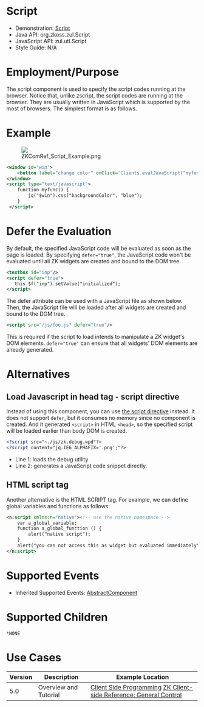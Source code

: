

# Script

- Demonstration:
  [Script](http://www.zkoss.org/zkdemo/effects/upload_effect)
- Java API: <javadoc>org.zkoss.zul.Script</javadoc>
- JavaScript API: <javadoc directory="jsdoc">zul.utl.Script</javadoc>
- Style Guide: N/A

# Employment/Purpose

The script component is used to specify the script codes running at the
browser. Notice that, unlike zscript, the script codes are running at
the browser. They are usually written in JavaScript which is supported
by the most of browsers. The simplest format is as follows.

# Example

<figure>
<img src="images/ZKComRef_Script_Example.png
title="ZKComRef_Script_Example.png" />
<figcaption>ZKComRef_Script_Example.png</figcaption>
</figure>

``` xml
<window id="win">
    <button label="change color" onClick='Clients.evalJavaScript("myfunc()")' />
</window>
<script type="text/javascript">
    function myfunc() {
        jq("$win").css("backgroundColor", "blue");
    }
 </script>
```

# Defer the Evaluation

By default, the specified JavaScript code will be evaluated as soon as
the page is loaded. By specifying `defer="true"`, the JavaScript code
won't be evaluated until all ZK widgets are created and bound to the DOM
tree.

``` xml
<textbox id="inp"/>
<script defer="true">
   this.$f("inp").setValue("initialized");
</script>
```

The defer attribute can be used with a JavaScript file as shown below.
Then, the JavaScript file will be loaded after all widgets are created
and bound to the DOM tree.

``` xml
<script src="/js/foo.js" defer="true"/>
```

This is required if the script to load intends to manipulate a ZK
widget's DOM elements. `defer="true"` can ensure that all widgets' DOM
elements are already generated.

# Alternatives

## Load Javascript in head tag - script directive

Instead of using this component, you can use [the script
directive](ZUML_Reference/ZUML/Processing_Instructions/script)
instead. It does not support `defer`, but it consumes no memory since no
component is created. And it generated `<script>` in HTML `<head>`, so
the specified script will be loaded earlier than body DOM is created.

``` xml
<?script src="~./js/zk.debug.wpd"?>
<?script content="jq.IE6_ALPHAFIX='.png';"?>
```

- Line 1: loads the debug utility
- Line 2: generates a JavaScript code snippet directly.

## HTML script tag

Another alternative is the HTML SCRIPT tag. For example, we can define
global variables and functions as follows:

``` xml
<n:script xmlns:n="native"><!-- use the native namespace -->
    var a_global_variable;
    function a_global_function () {
        alert("native script");
    }
    alert("you can not access this as widget but evaluated immediately");
</n:script>
```

# Supported Events

- Inherited Supported Events: [
  AbstractComponent](ZK_Component_Reference/Base_Components/AbstractComponent#Supported_Events)

# Supported Children

`*NONE`

# Use Cases

| Version | Description           | Example Location                                                                                                                                                                      |
|---------|-----------------------|---------------------------------------------------------------------------------------------------------------------------------------------------------------------------------------|
| 5.0     | Overview and Tutorial | [Client Side Programming](Small_Talks/2010/April/Client_Side_Programming) [ZK Client-side Reference: General Control](ZK_Client-side_Reference/General_Control) |


